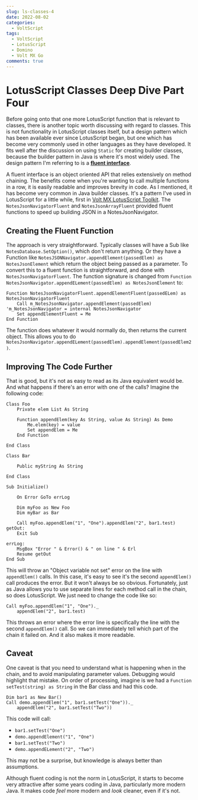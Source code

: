 ```yaml
---
slug: ls-classes-4
date: 2022-08-02
categories:
  - VoltScript
tags: 
  - VoltScript
  - LotusScript
  - Domino
  - Volt MX Go
comments: true
---
```

# LotusScript Classes Deep Dive Part Four

Before going onto that one more LotusScript function that is relevant to classes, there is another topic worth discussing with regard to classes. This is not functionality in LotusScript classes itself, but a design pattern which has been available ever since LotusScript began, but one which has become very commonly used in other languages as they have developed. It fits well after the discussion on using `Static` for creating builder classes, because the builder pattern in Java is where it's most widely used. The design pattern I'm referring to is a [**fluent interface**](https://en.wikipedia.org/wiki/Fluent_interface).

<!-- more -->

A fluent interface is an object oriented API that relies extensively on method chaining. The benefits come when you're wanting to call multiple functions in a row, it is easily readable and improves brevity in code. As I mentioned, it has become very common in Java builder classes. It's a pattern I've used in LotusScript for a little while, first in [Volt MX LotusScript Toolkit](https://github.com/HCL-TECH-SOFTWARE/volt-mx-ls-toolkit/blob/main/notes/Code/ScriptLibraries/FluentNotesJson.lss). The `NotesJsonNavigatorFluent` and `NotesJsonArrayFluent` provided fluent functions to speed up building JSON in a NotesJsonNavigator.

## Creating the Fluent Function

The approach is very straightforward. Typically classes will have a Sub like `NotesDatabase.SetOption()`, which don't return anything. Or they have a Function like `NotesJSONNavigator.appendElement(passedElem) as NotesJsonElement` which return the object being passed as a parameter. To convert this to a fluent function is straightforward, and done with `NotesJsonNavigatorFluent`. The function signature is changed from `Function NotesJsonNavigator.appendELement(passedElem) as NotesJsonElement` to:

```vbscript
Function NotesJsonNavigatorFluent.appendElementFluent(passedELem) as NotesJsonNavigatorFluent
    Call m_NotesJsonNavigator.appendElement(passedElem) 'm_NotesJsonNavigator = internal NotesJsonNavigator
    Set appendElementFluent = Me
End Function
```

The function does whatever it would normally do, then returns the current object. This allows you to do `NotesJsonNavigator.appendELement(passedElem).appendElement(passedElem2)`.

## Improving The Code Further

That is good, but it's not as easy to read as its Java equivalent would be. And what happens if there's an error with one of the calls? Imagine the following code:

```vbscript
Class Foo
	Private elem List As String
	
	Function appendElem(key As String, value As String) As Demo
		Me.elem(key) = value
		Set appendElem = Me
	End Function

End Class

Class Bar
	
	Public myString As String

End Class

Sub Initialize()

	On Error GoTo errLog

    Dim myFoo as New Foo
    Dim myBar as Bar
	
	Call myFoo.appendElem("1", "One").appendElem("2", bar1.test)
getOut:
	Exit Sub
	
errLog:
	MsgBox "Error " & Error() & " on line " & Erl
	Resume getOut
End Sub
```

This will throw an "Object variable not set" error on the line with `appendElem()` calls. In this case, it's easy to see it's the second `appendElem()` call produces the error. But it won't always be so obvious. Fortunately, just as Java allows you to use separate lines for each method call in the chain, so does LotusScript. We just need to change the code like so:

```vbscript
Call myFoo.appendElem("1", "One")._
    appendElem("2", bar1.test)
```

This throws an error where the error line is specifically the line with the second `appendElem()` call. So we can immediately tell which part of the chain it failed on. And it also makes it more readable.

## Caveat

One caveat is that you need to understand what is happening when in the chain, and to avoid manipulating parameter values. Debugging would highlight that mistake. On order of processing, imagine is we had a `Function setTest(string) as String` in the Bar class and had this code.

```vbscript
Dim bar1 as New Bar()
Call demo.appendElem("1", bar1.setTest("One"))._
    appendElem("2", bar1.setTest("Two"))
```

This code will call:

- `bar1.setTest("One")`
- `demo.appendElement("1", "One")`
- `bar1.setTest("Two")`
- `demo.appendELement("2", "Two")`

This may not be a surprise, but knowledge is always better than assumptions.

Although fluent coding is not the norm in LotusScript, it starts to become very attractive after some years coding in Java, particularly more modern Java. It makes code _feel_ more modern and _look_ cleaner, even if it's not.
